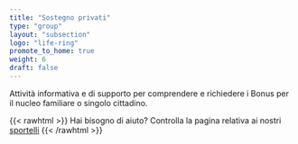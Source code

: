 ```yaml
---
title: "Sostegno privati"
type: "group"
layout: "subsection"
logo: "life-ring"
promote_to_home: true
weight: 6
draft: false
---
```


Attività informativa e di supporto per comprendere e richiedere i Bonus per il nucleo familiare o singolo cittadino.

{{< rawhtml >}}
Hai bisogno di aiuto? Controlla la pagina relativa ai nostri <a href="/iniziative/sportelli/" target="_blank">sportelli</a>
{{< /rawhtml >}}
